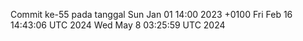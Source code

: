 Commit ke-55 pada tanggal Sun Jan 01 14:00 2023 +0100
Fri Feb 16 14:43:06 UTC 2024
Wed May  8 03:25:59 UTC 2024
